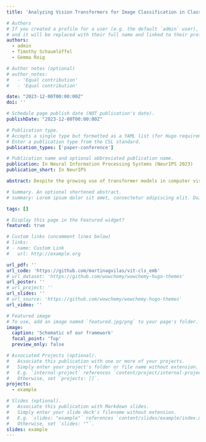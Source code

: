 ```yaml
---
title: 'Analyzing Vision Transformers for Image Classification in Class Embedding Space'

# Authors
# If you created a profile for a user (e.g. the default `admin` user), write the username (folder name) here
# and it will be replaced with their full name and linked to their profile.
authors:
  - admin
  - Timothy Schaumlöffel
  - Gemma Roig

# Author notes (optional)
# author_notes:
#   - 'Equal contribution'
#   - 'Equal contribution'

date: "2023-12-00T00:00:00Z"
doi: ''

# Schedule page publish date (NOT publication's date).
publishDate: "2023-12-00T00:00:00Z"

# Publication type.
# Accepts a single type but formatted as a YAML list (for Hugo requirements).
# Enter a publication type from the CSL standard.
publication_types: ['paper-conference']

# Publication name and optional abbreviated publication name.
publication: In Neural Information Processing Systems (NeurIPS 2023)
publication_short: In NeurIPS

abstract: Despite the growing use of transformer models in computer vision, a mechanistic understanding of these networks is still needed. This work introduces a method to reverse-engineer Vision Transformers trained to solve image classification tasks. Inspired by previous research in NLP, we demonstrate how the inner representations at any level of the hierarchy can be projected onto the learned class embedding space to uncover how these networks build categorical representations for their predictions. We use our framework to show how image tokens develop class-specific representations that depend on attention mechanisms and contextual information, and give insights on how self-attention and MLP layers differentially contribute to this categorical composition. We additionally demonstrate that this method (1) can be used to determine the parts of an image that would be important for detecting the class of interest, and (2) exhibits significant advantages over traditional linear probing approaches. Taken together, our results position our proposed framework as a powerful tool for mechanistic interpretability and explainability research.

# Summary. An optional shortened abstract.
# summary: Lorem ipsum dolor sit amet, consectetur adipiscing elit. Duis posuere tellus ac convallis placerat. Proin tincidunt magna sed ex sollicitudin condimentum.

tags: []

# Display this page in the Featured widget?
featured: true

# Custom links (uncomment lines below)
# links:
# - name: Custom Link
#   url: http://example.org

url_pdf: ''
url_code: 'https://github.com/martinagvilas/vit-cls_emb'
# url_dataset: 'https://github.com/wowchemy/wowchemy-hugo-themes'
url_poster: ''
# url_project: ''
url_slides: ''
# url_source: 'https://github.com/wowchemy/wowchemy-hugo-themes'
url_video: ''

# Featured image
# To use, add an image named `featured.jpg/png` to your page's folder.
image:
  caption: 'Schematic of our framework'
  focal_point: 'Top'
  preview_only: false

# Associated Projects (optional).
#   Associate this publication with one or more of your projects.
#   Simply enter your project's folder or file name without extension.
#   E.g. `internal-project` references `content/project/internal-project/index.md`.
#   Otherwise, set `projects: []`.
projects:
  - example

# Slides (optional).
#   Associate this publication with Markdown slides.
#   Simply enter your slide deck's filename without extension.
#   E.g. `slides: "example"` references `content/slides/example/index.md`.
#   Otherwise, set `slides: ""`.
slides: example
---
```


<!-- {{% callout note %}}
Click the _Cite_ button above to demo the feature to enable visitors to import publication metadata into their reference management software.
{{% /callout %}}

{{% callout note %}}
Create your slides in Markdown - click the _Slides_ button to check out the example.
{{% /callout %}}

Add the publication's **full text** or **supplementary notes** here. You can use rich formatting such as including [code, math, and images](https://wowchemy.com/docs/content/writing-markdown-latex/). -->
